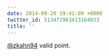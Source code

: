 ```yaml
---
date: 2014-09-20 19:41:09 +0000
twitter_id: 513472963413164033
title: ''
---
```


<!-- Tweet at https://twitter.com/statuses/513472661557882880 is either deleted or protected. -->

[@zkahn94](https://twitter.com/zkahn94) valid point.
